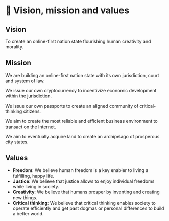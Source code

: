 # 💚 Vision, mission and values

## Vision

To create an online-first nation state flourishing human creativity and morality.

## Mission

We are building an online-first nation state with its own jurisdiction, court and system of law.

We issue our own cryptocurrency to incentivize economic development within the jurisdiction.

We issue our own passports to create an aligned community of critical-thinking citizens.

We aim to create the most reliable and efficient business environment to transact on the Internet.

We aim to eventually acquire land to create an archipelago of prosperous city states.&#x20;

## Values

* **Freedom**: We believe human freedom is a key enabler to living a fulfilling, happy life.
* **Justice**: We believe that justice allows to enjoy individual freedoms while living in society.&#x20;
* **Creativity**: We believe that humans prosper by inventing and creating new things.
* **Critical thinking**: We believe that critical thinking enables society to operate efficiently and get past dogmas or personal differences to build a better world.

